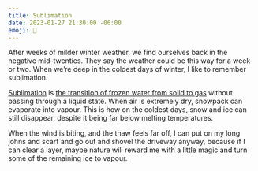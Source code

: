 ```yaml
---
title: Sublimation
date: 2023-01-27 21:30:00 -06:00
emoji: 🧊
---
```


After weeks of milder winter weather, we find ourselves back in the negative mid-twenties. They say the weather could be this way for a week or two. When we’re deep in the coldest days of winter, I like to remember sublimation.

[Sublimation](https://en.wikipedia.org/wiki/Sublimation_(phase_transition)) is [the transition of frozen water from solid to gas](https://ec.gc.ca/meteoaloeil-skywatchers/default.asp?lang=En&n=7884CDEA-1&def=show1E2830599#E2830599) without passing through a liquid state. When air is extremely dry, snowpack can evaporate into vapour. This is how on the coldest days, snow and ice can still disappear, despite it being far below melting temperatures.

When the wind is biting, and the thaw feels far off, I can put on my long johns and scarf and go out and shovel the driveway anyway, because if I can clear a layer, maybe nature will reward me with a little magic and turn some of the remaining ice to vapour.
